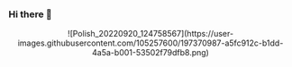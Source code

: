 ### Hi there 👋
<p align="center" width='100px'>
![Polish_20220920_124758567](https://user-images.githubusercontent.com/105257600/197370987-a5fc912c-b1dd-4a5a-b001-53502f79dfb8.png)
</p>
<!--
**FernoLopez/FernoLopez** is a ✨ _special_ ✨ repository because its `README.md` (this file) appears on your GitHub profile.

Here are some ideas to get you started:

- 🔭 I’m currently working on ...
- 🌱 I’m currently learning ...
- 👯 I’m looking to collaborate on ...
- 🤔 I’m looking for help with ...
- 💬 Ask me about ...
- 📫 How to reach me: ...
- 😄 Pronouns: ...
- ⚡ Fun fact: ...
-->
